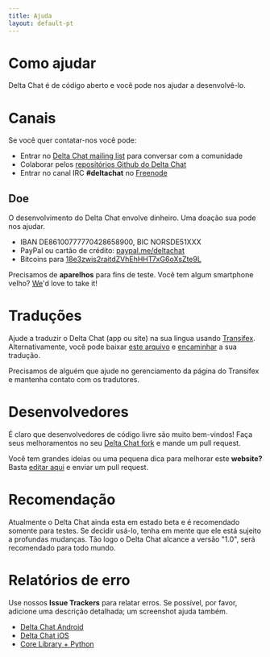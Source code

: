 ```yaml
---
title: Ajuda
layout: default-pt
---
```




<!-- GENERATED FILE -- DO NOT EDIT -->



# Como ajudar

Delta Chat é de código aberto e você pode nos ajudar a desenvolvê-lo.


# Canais

Se você quer contatar-nos você pode:

- Entrar no [Delta Chat mailing list](https://lists.codespeak.net/postorius/lists/delta.codespeak.net/) para conversar com a comunidade
- Colaborar pelos [repositórios Github do Delta Chat](https://github.com/deltachat/)
- Entrar no canal IRC **#deltachat** no [Freenode](https://webchat.freenode.net?uio=MTE9MjA16a&channels=%23deltachat)


## Doe

O desenvolvimento do Delta Chat envolve dinheiro. Uma doação sua pode nos ajudar.

- IBAN DE86100777770428658900, BIC NORSDE51XXX
- PayPal ou cartão de crédito: [paypal.me/deltachat](https://paypal.me/deltachat/20)
- Bitcoins para [18e3zwis2raitdZVhEhHHT7xG6oXsZte9L](bitcoin:18e3zwis2raitdZVhEhHHT7xG6oXsZte9L)

Precisamos de **aparelhos** para fins de teste. Você tem algum smartphone velho?
[We](imprint)'d love to take it!

# Traduções

Ajude a traduzir o Delta Chat (app ou site) na sua língua usando
[Transifex](https://www.transifex.com/delta-chat/public/).
Alternativamente, você pode baixar [este arquivo](https://raw.githubusercontent.com/deltachat/deltachat-android/master/MessengerProj/src/main/res/values/strings.xml) e [encaminhar](imprint) a sua tradução.

Precisamos de alguém que ajude no gerenciamento da página do Transifex e mantenha contato com os tradutores.


# Desenvolvedores

É claro que desenvolvedores de código livre são muito bem-vindos! Faça seus melhoramentos no seu [Delta Chat fork](https://github.com/deltachat/) e mande um pull request.

Você tem grandes ideias ou uma pequena dica para melhorar este **website?** Basta [editar aqui](https://github.com/deltachat/deltachat-pages) e enviar um pull request.

# Recomendação

Atualmente o Delta Chat ainda esta em estado beta e é recomendado somente para testes. Se decidir usá-lo, tenha em mente que ele está sujeito a profundas mudanças. Tão logo o Delta Chat alcance a versão "1.0", será recomendado para todo mundo. 


# Relatórios de erro

Use nossos **Issue Trackers** para relatar erros. Se possível, por favor, adicione uma descrição detalhada; um screenshot ajuda também. 

- [Delta Chat Android](https://github.com/deltachat/deltachat-android/issues)
- [Delta Chat iOS](https://github.com/deltachat/deltachat-ios/issues)
- [Core Library + Python](https://github.com/deltachat/deltachat-core/issues)



